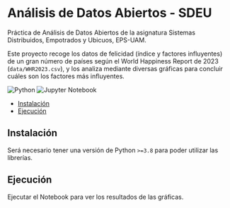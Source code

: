 # Análisis de Datos Abiertos - SDEU

Práctica de Análisis de Datos Abiertos de la asignatura Sistemas Distribuidos, Empotrados y Ubicuos, EPS-UAM.  
  
Este proyecto recoge los datos de felicidad (índice y factores influyentes) de un gran número de países según el World Happiness Report de 2023 (`data/WHR2023.csv`), y los analiza mediante diversas gráficas para concluir cuáles son los factores más influyentes.

![Python](https://img.shields.io/badge/python-3670A0?style=for-the-badge&logo=python&logoColor=ffdd54) ![Jupyter Notebook](https://img.shields.io/badge/Jupyter-F37626.svg?&style=for-the-badge&logo=Jupyter&logoColor=white)

- [Instalación](#install)
- [Ejecución](#run)

## Instalación

Será necesario tener una versión de Python `>=3.8` para poder utilizar las librerías.

## Ejecución

Ejecutar el Notebook para ver los resultados de las gráficas.
